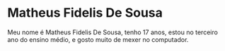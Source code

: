 # Matheus Fidelis De Sousa
Meu nome é Matheus Fidelis De Sousa, tenho 17 anos, estou no terceiro ano do ensino médio, e gosto muito de mexer no computador. 
